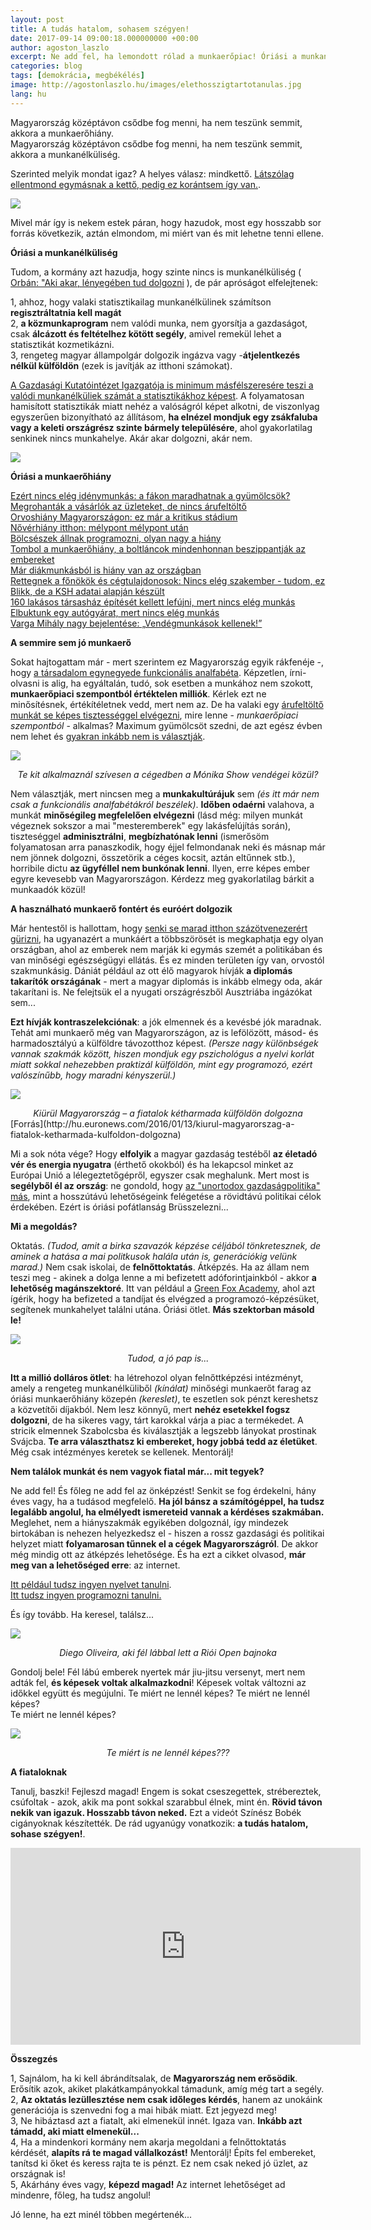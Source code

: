 ```yaml
---
layout: post
title: A tudás hatalom, sohasem szégyen!
date: 2017-09-14 09:00:18.000000000 +00:00
author: agoston_laszlo
excerpt: Ne add fel, ha lemondott rólad a munkaerőpiac! Óriási a munkanélküliség, mégis alig maradt Magyarországon képzett, valamire jó munkaerő. Ebbe bele fogunk fulladni... vagy... Írtam pár javaslatot a megoldásra! Érdekel?
categories: blog
tags: [demokrácia, megbékélés]
image: http://agostonlaszlo.hu/images/elethosszigtartotanulas.jpg
lang: hu
---
```

Magyarország középtávon csődbe fog menni, ha nem teszünk semmit, akkora a munkaerőhiány. <br />
Magyarország középtávon csődbe fog menni, ha nem teszünk semmit, akkora a munkanélküliség.

Szerinted melyik mondat igaz? A helyes válasz: mindkettő. [Látszólag ellentmond egymásnak a kettő, pedig ez korántsem így van.](http://index.hu/gazdasag/allas/2015/11/02/munkaero_mobilitas/). 

![](http://agostonlaszlo.hu/images/munkanelkuliseg.jpg)

Mivel már így is nekem estek páran, hogy hazudok, most egy hosszabb sor forrás következik, aztán elmondom, mi miért van és mit lehetne tenni ellene.

**Óriási a munkanélküliség**

Tudom, a kormány azt hazudja, hogy szinte nincs is munkanélküliség ( [Orbán: "Aki akar, lényegében tud dolgozni](http://24.hu/fn/gazdasag/2017/01/13/orban-viktor-aki-akar-lenyegeben-tud-dolgozni/) ), de pár apróságot elfelejtenek:

1, ahhoz, hogy valaki statisztikailag munkanélkülinek számítson **regisztráltatnia kell magát** <br />
2, **a közmunkaprogram** nem valódi munka, nem gyorsítja a gazdaságot, csak **álcázott és feltételhez kötött segély**, amivel remekül lehet a statisztikát kozmetikázni.<br />
3, rengeteg magyar állampolgár dolgozik ingázva vagy -**átjelentkezés nélkül külföldön** (ezek is javítják az itthoni számokat).

[A Gazdasági Kutatóintézet Igazgatója is minimum másfélszeresére teszi a valódi munkanélküliek számát a statisztikákhoz képest](http://www.origo.hu/gazdasag/20160330-a-9-szazalekot-is-eleri-a-munkanelkuliseg-a-gki-szerint.html). A folyamatosan hamisított statisztikák miatt nehéz a valóságról képet alkotni, de viszonlyag egyszerűen bizonyítható az állításom, **ha elnézel mondjuk egy zsákfaluba vagy a keleti országrész szinte bármely településére**, ahol gyakorlatilag senkinek nincs munkahelye. Akár akar dolgozni, akár nem.

![](http://agostonlaszlo.hu/images/koldus.jpg)

**Óriási a munkaerőhiány**

[Ezért nincs elég idénymunkás: a fákon maradhatnak a gyümölcsök?](https://www.penzcentrum.hu/karrier/ezert_nincs_eleg_idenymunkas_a_fakon_maradhatnak_a_gyumolcsok.1045650.html)<br />
[Megrohanták a vásárlók az üzleteket, de nincs árufeltöltő](http://168ora.hu/megrohantak-vasarlok-az-uzleteket-de-nincs-arufeltolto/)<br />
[Orvoshiány Magyarországon: ez már a kritikus stádium](http://hvg.hu/hetilap/2017.21/201721_betoltetlen_praxisok_afogaszok_kivonulnak_ajozsefvarosbol)<br />
[Nővérhiány itthon: mélypont mélypont után](http://mandiner.hu/cikk/20170118_noverhiany_itthon_melypont_melypont_utan_munkaerohiany_riport)<br />
[Bölcsészek állnak programozni, olyan nagy a hiány](http://eduline.hu/felnottkepzes/2016/9/12/Bolcseszek_allnak_programozni_oly_nagy_a_hi_4KTMI5)<br />
[Tombol a munkaerőhiány, a boltláncok mindenhonnan beszippantják az embereket](http://24.hu/fn/gazdasag/2017/07/01/tombol-a-munkaerohiany-a-boltlancok-mindenhonnan-beszippantjak-az-embereket/)<br />
[Már diákmunkásból is hiány van az országban](http://24.hu/fn/uzleti-tippek/2017/06/05/mar-diakmunkasbol-is-hiany-van-az-orszagban/)<br />
[Rettegnek a főnökök és cégtulajdonosok: Nincs elég szakember - tudom, ez Blikk, de a KSH adatai alapján készült](http://www.blikk.hu/aktualis/belfold/rettegnek-a-fonokok-es-cegtulajdonosok-nincs-eleg-szakember/dshp09w)<br />
[160 lakásos társasház építését kellett lefújni, mert nincs elég munkás](http://hvg.hu/gazdasag/20170913_160_lakasos_tarsashaz_epiteset_kellett_lefujni_mert_nincs_eleg_munkas)<br />
[Elbuktunk egy autógyárat, mert nincs elég munkás](http://hvg.hu/gazdasag/20160804_Elbuktunk_egy_autogyarat_mert_nincs_eleg_munkas_varga_mihaly_interju_figyelo)<br />
[Varga Mihály nagy bejelentése: „Vendégmunkások kellenek!”](http://valasz.hu/uzlet/varga-mihaly-nagy-bejelentese-vendegmunkasok-kellenek-120385)


**A semmire sem jó munkaerő**

Sokat hajtogattam már - mert szerintem ez Magyarország egyik rákfenéje -, hogy [a társadalom egynegyede funkcionális analfabéta](http://hvg.hu/itthon/20080908_funkcionalis_analfabetizmus_steklacs_iras). Képzetlen, írni-olvasni is alig, ha egyáltalán, tudó, sok esetben a munkához nem szokott, **munkaerőpiaci szempontból értéktelen milliók**. Kérlek ezt ne minősítésnek, értékítéletnek vedd, mert nem az. De ha valaki egy [árufeltöltő munkát se képes tisztességgel elvégezni](http://168ora.hu/megrohantak-vasarlok-az-uzleteket-de-nincs-arufeltolto/), mire lenne - *munkaerőpiaci szempontból* - alkalmas? Maximum gyümölcsöt szedni, de azt egész évben nem lehet és [gyakran inkább nem is választják](http://168ora.hu/megrohantak-vasarlok-az-uzleteket-de-nincs-arufeltolto/).

![](http://agostonlaszlo.hu/images/monika.jpg)
<center><em>Te kit alkalmaznál szívesen a cégedben a Mónika Show vendégei közül?</em></center>

Nem választják, mert nincsen meg a **munkakultúrájuk** sem *(és itt már nem csak a funkcionális analfabétákról beszélek)*. **Időben odaérni** valahova, a munkát **minőségileg megfelelően elvégezni** (lásd még: milyen munkát végeznek sokszor a mai "mesteremberek" egy lakásfelújítás során), tiszteséggel **adminisztrálni**, **megbízhatónak lenni** (ismerősöm folyamatosan arra panaszkodik, hogy éjjel felmondanak neki és másnap már nem jönnek dolgozni, összetörik a céges kocsit, aztán eltűnnek stb.), horribile dictu **az ügyféllel nem bunkónak lenni**. Ilyen, erre képes ember egyre kevesebb van Magyarországon. Kérdezz meg gyakorlatilag bárkit a munkaadók közül!

**A használható munkaerő fontért és euróért dolgozik**

Már hentestől is hallottam, hogy [senki se marad itthon százötvenezerért gürizni](https://www.vg.hu/gazdasag/ot-eve-nem-akart-ilyen-sok-magyar-fiatal-kulfoldon-dolgozni-487022/), ha ugyanazért a munkáért a többszörösét is megkaphatja egy olyan országban, ahol az emberek nem marják ki egymás szemét a politikában és van minőségi egészségügyi ellátás. És ez minden területen így van, orvostól szakmunkásig. Dániát például az ott élő magyarok hívják **a diplomás takarítók országának** - mert a magyar diplomás is inkább elmegy oda, akár takarítani is. Ne felejtsük el a nyugati országrészből Ausztriába ingázókat sem...

**Ezt hívják kontraszelekciónak**: a jók elmennek és a kevésbé jók maradnak. Tehát ami munkaerő még van Magyarországon, az is lefölözött, másod- és harmadosztályú a külföldre távozotthoz képest. *(Persze nagy különbségek vannak szakmák között, hiszen mondjuk egy pszichológus a nyelvi korlát miatt sokkal nehezebben praktizál külföldön, mint egy programozó, ezért valószínűbb, hogy maradni kényszerül.)*

![](http://agostonlaszlo.hu/images/fiatalokeuropaban.jpg)
<center><em>Kiürül Magyarország – a fiatalok kétharmada külföldön dolgozna</em></center>
[Forrás](http://hu.euronews.com/2016/01/13/kiurul-magyarorszag-a-fiatalok-ketharmada-kulfoldon-dolgozna)

Mi a sok nóta vége? Hogy **elfolyik** a magyar gazdaság testéből **az életadó vér és energia nyugatra** (érthető okokból) és ha lekapcsol minket az Európai Unió a lélegeztetőgépről, egyszer csak meghalunk. Mert most is **segélyből él az ország**: ne gondold, hogy [az "unortodox gazdaságpolitika" más](http://index.hu/gazdasag/2017/09/08/orban_unios_penz_gdp-novekedes/), mint a hosszútávú lehetőségeink felégetése a rövidtávú politikai célok érdekében. Ezért is óriási pofátlanság Brüsszelezni...

**Mi a megoldás?**

Oktatás. *(Tudod, amit a birka szavazók képzése céljából tönkretesznek, de aminek a hatása a mai politkusok halála után is, generációkig velünk marad.)* Nem csak iskolai, de **felnőttoktatás**. Átképzés. Ha az állam nem teszi meg - akinek a dolga lenne a mi befizetett adóforintjainkból - akkor **a lehetőség magánszektoré**. Itt van például a [Green Fox Academy](https://www.greenfoxacademy.com/), ahol azt ígérik, hogy ha befizeted a tandíjat és elvégzed a programozó-képzésüket, segítenek munkahelyet találni utána. Óriási ötlet. **Más szektorban másold le!**

![](http://agostonlaszlo.hu/images/felnottoktatas.jpg)
<center><em>Tudod, a jó pap is...</em></center>

**Itt a millió dolláros ötlet**: ha létrehozol olyan felnőttképzési intézményt, amely a rengeteg munkanélküliből *(kínálat)* minőségi munkaerőt farag az óriási munkaerőhiány közepén *(kereslet)*, te eszetlen sok pénzt kereshetsz a közvetítői díjakból. Nem lesz könnyű, mert **nehéz esetekkel fogsz dolgozni**, de ha sikeres vagy, tárt karokkal várja a piac a termékedet. A stricik elmennek Szabolcsba és kiválasztják a legszebb lányokat prostinak Svájcba. **Te arra választhatsz ki embereket, hogy jobbá tedd az életüket**. Még csak intézményes keretek se kellenek. Mentorálj!

**Nem találok munkát és nem vagyok fiatal már... mit tegyek?**

Ne add fel! És főleg ne add fel az önképzést! Senkit se fog érdekelni, hány éves vagy, ha a tudásod megfelelő. **Ha jól bánsz a számítógéppel, ha tudsz legalább angolul, ha elmélyedt ismereteid vannak a kérdéses szakmában.** Meglehet, nem a hiányszakmák egyikében dolgoznál, így mindezek birtokában is nehezen helyezkedsz el - hiszen a rossz gazdasági és politikai helyzet miatt **folyamarosan tűnnek el a cégek Magyarországról**. De akkor még mindig ott az átképzés lehetősége. És ha ezt a cikket olvasod, **már meg van a lehetőséged erre**: az internet. 

[Itt például tudsz ingyen nyelvet tanulni](https://hu.duolingo.com/). <br />[Itt tudsz ingyen programozni tanulni.](https://www.w3schools.com/)<br />

És így tovább. Ha keresel, találsz...

![](http://agostonlaszlo.hu/images/diego.jpg)
<center><em>Diego Oliveira, aki fél lábbal lett a Riói Open bajnoka</em></center>

Gondolj bele! Fél lábú emberek nyertek már jiu-jitsu versenyt, mert nem adták fel, **és képesek voltak alkalmazkodni**! Képesek voltak változni az időkkel együtt és megújulni. Te miért ne lennél képes?
Te miért ne lennél képes?  
Te miért ne lennél képes? 

![](http://agostonlaszlo.hu/images/elethosszigtartotanulas.jpg)
<center><em>Te miért is ne lennél képes???</em></center>


**A fiataloknak**

Tanulj, baszki! Fejleszd magad! Engem is sokat cseszegettek, strébereztek, csúfoltak - azok, akik ma pont sokkal szarabbul élnek, mint én. **Rövid távon nekik van igazuk. Hosszabb távon neked.** Ezt a videót Színész Bobék cigányoknak készítették. De rád ugyanúgy vonatkozik: **a tudás hatalom, sohase szégyen!**.
<iframe width="560" height="315" src="https://www.youtube.com/embed/m46y9dR7lLI?rel=0&amp;start=5" frameborder="0" allowfullscreen></iframe>

**Összegzés**

1, Sajnálom, ha ki kell ábrándítsalak, de **Magyarország nem erősödik**. Erősítik azok, akiket plakátkampányokkal támadunk, amíg még tart a segély. <br />
2, **Az oktatás lezüllesztése nem csak időleges kérdés**, hanem az unokáink generációja is szenvedni fog a mai hibák miatt. Ezt jegyezd meg!<br />
3, Ne hibáztasd azt a fiatalt, aki elmenekül innét. Igaza van. **Inkább azt támadd, aki miatt elmenekül...**<br />
4, Ha a mindenkori kormány nem akarja megoldani a felnőttoktatás kérdését, **alapíts rá te magad vállalkozást!** Mentorálj! Építs fel embereket, tanítsd ki őket és keress rajta te is pénzt. Ez nem csak neked jó üzlet, az országnak is!<br />
5, Akárhány éves vagy, **képezd magad!** Az internet lehetőséget ad mindenre, főleg, ha tudsz angolul!<br />

Jó lenne, ha ezt minél többen megértenék...
